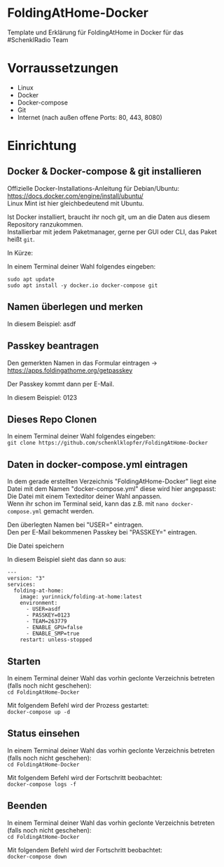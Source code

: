 # FoldingAtHome-Docker

Template und Erklärung für FoldingAtHome in Docker für das #SchenklRadio Team

# Vorraussetzungen

- Linux
- Docker
- Docker-compose
- Git
- Internet (nach außen offene Ports: 80, 443, 8080)

# Einrichtung

## Docker & Docker-compose & git installieren

Offizielle Docker-Installations-Anleitung für Debian/Ubuntu: https://docs.docker.com/engine/install/ubuntu/  
Linux Mint ist hier gleichbedeutend mit Ubuntu.

Ist Docker installiert, braucht ihr noch git, um an die Daten aus diesem Repository ranzukommen.  
Installierbar mit jedem Paketmanager, gerne per GUI oder CLI, das Paket heißt `git`.  

In Kürze:

In einem Terminal deiner Wahl folgendes eingeben:  
```
sudo apt update
sudo apt install -y docker.io docker-compose git
```

## Namen überlegen und merken

In diesem Beispiel: asdf

## Passkey beantragen

Den gemerkten Namen in das Formular eintragen
-> https://apps.foldingathome.org/getpasskey

Der Passkey kommt dann per E-Mail.

In diesem Beispiel: 0123

## Dieses Repo Clonen

In einem Terminal deiner Wahl folgendes eingeben:  
`git clone https://github.com/schenklklopfer/FoldingAtHome-Docker`

## Daten in docker-compose.yml eintragen

In dem gerade erstellten Verzeichnis "FoldingAtHome-Docker" liegt eine Datei mit dem Namen "docker-compose.yml" diese wird hier angepasst:  
Die Datei mit einem Texteditor deiner Wahl anpassen.  
Wenn ihr schon im Terminal seid, kann das z.B. mit `nano docker-compose.yml` gemacht werden.  

Den überlegten Namen bei "USER=" eintragen.  
Den per E-Mail bekommenen Passkey bei "PASSKEY=" eintragen.

Die Datei speichern

In diesem Beispiel sieht das dann so aus:
```
---
version: "3"
services:
  folding-at-home:
    image: yurinnick/folding-at-home:latest
    environment:
      - USER=asdf
      - PASSKEY=0123
      - TEAM=263779
      - ENABLE_GPU=false
      - ENABLE_SMP=true
    restart: unless-stopped

```
## Starten

In einem Terminal deiner Wahl das vorhin geclonte Verzeichnis betreten (falls noch nicht geschehen):  
`cd FoldingAtHome-Docker`

Mit folgendem Befehl wird der Prozess gestartet:  
`docker-compose up -d`

## Status einsehen

In einem Terminal deiner Wahl das vorhin geclonte Verzeichnis betreten (falls noch nicht geschehen):  
`cd FoldingAtHome-Docker`

Mit folgendem Befehl wird der Fortschritt beobachtet:  
`docker-compose logs -f`

## Beenden

In einem Terminal deiner Wahl das vorhin geclonte Verzeichnis betreten (falls noch nicht geschehen):  
`cd FoldingAtHome-Docker`

Mit folgendem Befehl wird der Fortschritt beobachtet:  
`docker-compose down`
